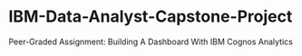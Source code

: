 # IBM-Data-Analyst-Capstone-Project
Peer-Graded Assignment: Building A Dashboard With IBM Cognos Analytics
